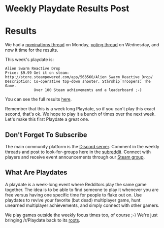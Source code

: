 # Weekly Playdate Results Post

# Results

We had a [nominations thread](https://redd.it/75dnoi) on Monday, [voting thread](https://redd.it/75txk1) on Wednesday, and now it time for the results.

This week's playdate is:

    Alien Swarm Reactive Drop
    Price: $9.99 Get it on steam: http://store.steampowered.com/app/563560/Alien_Swarm_Reactive_Drop/
    Description: Co-operative top-down shooter. Starship Troopers: The Game.
                 Over 100 Steam achievements and a leaderboard ;-)

You can see the full results [here](https://docs.google.com/spreadsheets/d/1hWlMEK1YTGWYsAWSvSiSL5o1kIN4C0b3Mx15M9sLYHg).

Remember that this is a week long Playdate, so if you can't play this exact second, that's ok. We hope to play it a bunch of times over the next week. Let's make this first Playdate a great one.

## Don't Forget To Subscribe

The main community platform is the [Discord server](https://discord.gg/playdate). Comment in the weekly threads and post to look-for-groups here in the [subreddit](https://www.reddit.com/r/Playdate/submit?selftext=true). Connect with players and receive event announcements through our [Steam group](http://steamcommunity.com/groups/joinplaydate).

## What Are Playdates

A playdate is a week-long event where Redditors play the same game together. The idea is to be able to find someone to play it whenever you are free versus having one specific time for people to flake out on. Use playdates to revive your favorite (but dead) multiplayer game, hunt unearned multiplayer achievements, and simply connect with other gamers.

We play games outside the weekly focus times too, of course ;-) We're just bringing /r/Playdate back to its [roots](https://www.reddit.com/r/gaming/comments/j8hpz/idea_for_subreddit_organize_nights_around/).
